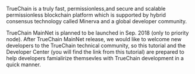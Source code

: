 TrueChain is a truly fast, permissionless,and secure and scalable permissionless blockchain platform which is supported by hybrid consensus technology called Minerva and a global developer community.

TrueChain MainNet is planned to be launched in Sep. 2018 (only to priority node). After TrueChain MainNet release, we would like to welcome new developers to the TrueChain technical community, so this tutorial and the Developer Center (you will find the link from this tutorial) are prepared to help developers famialirize themsevles with TrueChain development in a quick manner.
